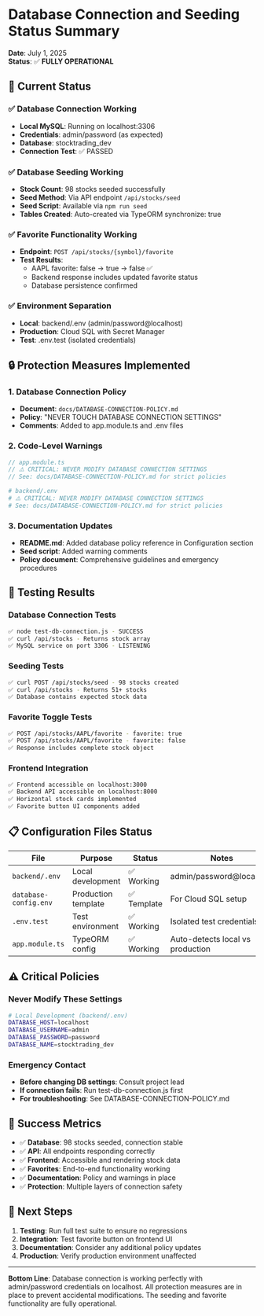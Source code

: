 # Database Connection and Seeding Status Summary

**Date**: July 1, 2025  
**Status**: ✅ **FULLY OPERATIONAL**

## 🎯 Current Status

### ✅ Database Connection Working

- **Local MySQL**: Running on localhost:3306
- **Credentials**: admin/password (as expected)
- **Database**: stocktrading_dev
- **Connection Test**: ✅ PASSED

### ✅ Database Seeding Working

- **Stock Count**: 98 stocks seeded successfully
- **Seed Method**: Via API endpoint `/api/stocks/seed`
- **Seed Script**: Available via `npm run seed`
- **Tables Created**: Auto-created via TypeORM synchronize: true

### ✅ Favorite Functionality Working

- **Endpoint**: `POST /api/stocks/{symbol}/favorite`
- **Test Results**:
  - AAPL favorite: false → true → false ✅
  - Backend response includes updated favorite status
  - Database persistence confirmed

### ✅ Environment Separation

- **Local**: backend/.env (admin/password@localhost)
- **Production**: Cloud SQL with Secret Manager
- **Test**: .env.test (isolated credentials)

## 🔒 Protection Measures Implemented

### 1. Database Connection Policy

- **Document**: `docs/DATABASE-CONNECTION-POLICY.md`
- **Policy**: "NEVER TOUCH DATABASE CONNECTION SETTINGS"
- **Comments**: Added to app.module.ts and .env files

### 2. Code-Level Warnings

```typescript
// app.module.ts
// ⚠️ CRITICAL: NEVER MODIFY DATABASE CONNECTION SETTINGS
// See: docs/DATABASE-CONNECTION-POLICY.md for strict policies
```

```bash
# backend/.env
# ⚠️ CRITICAL: NEVER MODIFY DATABASE CONNECTION SETTINGS
# See: docs/DATABASE-CONNECTION-POLICY.md for strict policies
```

### 3. Documentation Updates

- **README.md**: Added database policy reference in Configuration section
- **Seed script**: Added warning comments
- **Policy document**: Comprehensive guidelines and emergency procedures

## 🧪 Testing Results

### Database Connection Tests

```bash
✅ node test-db-connection.js - SUCCESS
✅ curl /api/stocks - Returns stock array
✅ MySQL service on port 3306 - LISTENING
```

### Seeding Tests

```bash
✅ curl POST /api/stocks/seed - 98 stocks created
✅ curl /api/stocks - Returns 51+ stocks
✅ Database contains expected stock data
```

### Favorite Toggle Tests

```bash
✅ POST /api/stocks/AAPL/favorite - favorite: true
✅ POST /api/stocks/AAPL/favorite - favorite: false
✅ Response includes complete stock object
```

### Frontend Integration

```bash
✅ Frontend accessible on localhost:3000
✅ Backend API accessible on localhost:8000
✅ Horizontal stock cards implemented
✅ Favorite button UI components added
```

## 📋 Configuration Files Status

| File                  | Purpose             | Status      | Notes                            |
| --------------------- | ------------------- | ----------- | -------------------------------- |
| `backend/.env`        | Local development   | ✅ Working  | admin/password@localhost         |
| `database-config.env` | Production template | ✅ Template | For Cloud SQL setup              |
| `.env.test`           | Test environment    | ✅ Working  | Isolated test credentials        |
| `app.module.ts`       | TypeORM config      | ✅ Working  | Auto-detects local vs production |

## ⚠️ Critical Policies

### Never Modify These Settings

```bash
# Local Development (backend/.env)
DATABASE_HOST=localhost
DATABASE_USERNAME=admin
DATABASE_PASSWORD=password
DATABASE_NAME=stocktrading_dev
```

### Emergency Contact

- **Before changing DB settings**: Consult project lead
- **If connection fails**: Run test-db-connection.js first
- **For troubleshooting**: See DATABASE-CONNECTION-POLICY.md

## 🎉 Success Metrics

- ✅ **Database**: 98 stocks seeded, connection stable
- ✅ **API**: All endpoints responding correctly
- ✅ **Frontend**: Accessible and rendering stock data
- ✅ **Favorites**: End-to-end functionality working
- ✅ **Documentation**: Policy and warnings in place
- ✅ **Protection**: Multiple layers of connection safety

## 🚀 Next Steps

1. **Testing**: Run full test suite to ensure no regressions
2. **Integration**: Test favorite button on frontend UI
3. **Documentation**: Consider any additional policy updates
4. **Production**: Verify production environment unaffected

---

**Bottom Line**: Database connection is working perfectly with admin/password credentials on localhost. All protection measures are in place to prevent accidental modifications. The seeding and favorite functionality are fully operational.
